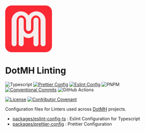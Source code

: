![DotMH](https://github.com/dotmh/dotmh/raw/master/logo.png)

# DotMH Linting

![Typescript](https://img.shields.io/badge/TypeScript-3178C6.svg?style=for-the-badge&logo=TypeScript&logoColor=white)
[![Prettier Config](https://img.shields.io/badge/Config-Prettier-%23F7B93E?style=for-the-badge&logo=prettier)](https://prettier.io/)
[![Eslint Config](https://img.shields.io/badge/Config-ESLint-%234B32C3?style=for-the-badge&logo=eslint)](https://eslint.org/)
![PNPM](https://img.shields.io/badge/pnpm-%234a4a4a.svg?style=for-the-badge&logo=pnpm&logoColor=f69220)
[![Conventional Commits](https://img.shields.io/badge/Conventional%20Commits-%23FE5196?style=for-the-badge&logo=conventionalcommits&logoColor=white)](https://conventionalcommits.org)
![GitHub Actions](https://img.shields.io/badge/github%20actions-%232671E5.svg?style=for-the-badge&logo=githubactions&logoColor=white)

[![License](https://img.shields.io/badge/License-Apache_2.0-blue.svg?style=for-the-badge&)](https://opensource.org/licenses/Apache-2.0)
[![Contributor Covenant](https://img.shields.io/badge/Contributor%20Covenant-2.1-4baaaa.svg?style=for-the-badge&)](code_of_conduct.md)

Configuration files for Linters used across [DotMH](https://github.com/dotmh) projects.

- [packages/eslint-config-ts](packages/eslint-config-ts) : Eslint Configuration for Typescript
- [packages/prettier-config](packages/eslint-config-ts) : Prettier Configuration
